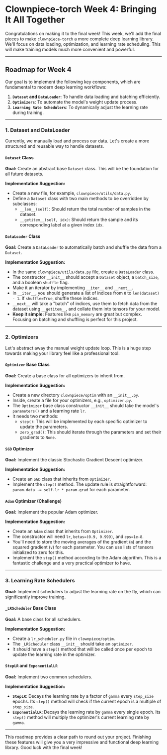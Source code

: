 # Clownpiece-torch Week 4: Bringing It All Together

Congratulations on making it to the final week! This week, we'll add the final pieces to make `clownpiece-torch` a more complete deep learning library. We'll focus on data loading, optimization, and learning rate scheduling. This will make training models much more convenient and powerful.

---

## Roadmap for Week 4

Our goal is to implement the following key components, which are fundamental to modern deep learning workflows:

1.  **`Dataset` and `DataLoader`**: To handle data loading and batching efficiently.
2.  **`Optimizers`**: To automate the model's weight update process.
3.  **`Learning Rate Schedulers`**: To dynamically adjust the learning rate during training.

---

### 1. Dataset and DataLoader

Currently, we manually load and process our data. Let's create a more structured and reusable way to handle datasets.

#### `Dataset` Class

**Goal:** Create an abstract base `Dataset` class. This will be the foundation for all future datasets.

**Implementation Suggestion:**
-   Create a new file, for example, `clownpiece/utils/data.py`.
-   Define a `Dataset` class with two main methods to be overridden by subclasses:
    -   `__len__(self)`: Should return the total number of samples in the dataset.
    -   `__getitem__(self, idx)`: Should return the sample and its corresponding label at a given index `idx`.

#### `DataLoader` Class

**Goal:** Create a `DataLoader` to automatically batch and shuffle the data from a `Dataset`.

**Implementation Suggestion:**
-   In the same `clownpiece/utils/data.py` file, create a `DataLoader` class.
-   The constructor `__init__` should accept a `Dataset` object, a `batch_size`, and a boolean `shuffle` flag.
-   Make it an iterator by implementing `__iter__` and `__next__`.
-   In `__iter__`, you should generate a list of indices from `0` to `len(dataset) - 1`. If `shuffle=True`, shuffle these indices.
-   `__next__` will take a "batch" of indices, use them to fetch data from the dataset using `__getitem__`, and collate them into tensors for your model.
-   **Keep it simple:** Features like `pin_memory` are great but complex. Focusing on batching and shuffling is perfect for this project.

---

### 2. Optimizers

Let's abstract away the manual weight update loop. This is a huge step towards making your library feel like a professional tool.

#### `Optimizer` Base Class

**Goal:** Create a base class for all optimizers to inherit from.

**Implementation Suggestion:**
-   Create a new directory `clownpiece/optim` with an `__init__.py`.
-   Inside, create a file for your optimizers, e.g., `optimizer.py`.
-   The `Optimizer` base class constructor `__init__` should take the model's `parameters()` and a learning rate `lr`.
-   It needs two methods:
    -   `step()`: This will be implemented by each specific optimizer to update the parameters.
    -   `zero_grad()`: This should iterate through the parameters and set their gradients to `None`.

#### `SGD` Optimizer

**Goal:** Implement the classic Stochastic Gradient Descent optimizer.

**Implementation Suggestion:**
-   Create an `SGD` class that inherits from `Optimizer`.
-   Implement the `step()` method. The update rule is straightforward: `param.data -= self.lr * param.grad` for each parameter.

#### `Adam` Optimizer (Challenge)

**Goal:** Implement the popular Adam optimizer.

**Implementation Suggestion:**
-   Create an `Adam` class that inherits from `Optimizer`.
-   The constructor will need `lr`, `betas=(0.9, 0.999)`, and `eps=1e-8`.
-   You'll need to store the moving averages of the gradient (`m`) and the squared gradient (`v`) for each parameter. You can use lists of tensors initialized to zero for this.
-   Implement the `step()` method according to the Adam algorithm. This is a fantastic challenge and a very practical optimizer to have.

---

### 3. Learning Rate Schedulers

**Goal:** Implement schedulers to adjust the learning rate on the fly, which can significantly improve training.

#### `_LRScheduler` Base Class

**Goal:** A base class for all schedulers.

**Implementation Suggestion:**
-   Create a `lr_scheduler.py` file in `clownpiece/optim`.
-   The `_LRScheduler` class `__init__` should take an `optimizer`.
-   It should have a `step()` method that will be called once per epoch to update the learning rate in the optimizer.

#### `StepLR` and `ExponentialLR`

**Goal:** Implement two common schedulers.

**Implementation Suggestion:**
-   **`StepLR`**: Decays the learning rate by a factor of `gamma` every `step_size` epochs. Its `step()` method will check if the current epoch is a multiple of `step_size`.
-   **`ExponentialLR`**: Decays the learning rate by `gamma` every single epoch. Its `step()` method will multiply the optimizer's current learning rate by `gamma`.

---

This roadmap provides a clear path to round out your project. Finishing these features will give you a very impressive and functional deep learning library. Good luck with the final week!